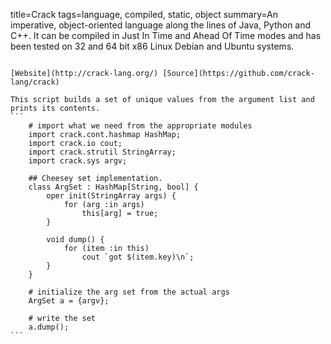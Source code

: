 title=Crack
tags=language, compiled, static, object
summary=An imperative, object-oriented language along the lines of Java, Python and C++. It can be compiled in Just In Time and Ahead Of Time modes and has been tested on 32 and 64 bit x86 Linux Debian and Ubuntu systems.
~~~~~~

[Website](http://crack-lang.org/) [Source](https://github.com/crack-lang/crack)

This script builds a set of unique values from the argument list and prints its contents.
```
    # import what we need from the appropriate modules
    import crack.cont.hashmap HashMap;
    import crack.io cout;
    import crack.strutil StringArray;
    import crack.sys argv;

    ## Cheesey set implementation.
    class ArgSet : HashMap[String, bool] {
        oper init(StringArray args) {
            for (arg :in args)
                this[arg] = true;
        }

        void dump() {
            for (item :in this)
                cout `got $(item.key)\n`;
        }
    }

    # initialize the arg set from the actual args
    ArgSet a = {argv};

    # write the set
    a.dump();
```

